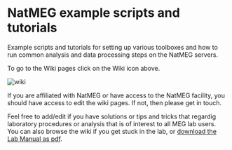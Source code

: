 # NatMEG example scripts and tutorials
Example scripts and tutorials for setting up various toolboxes and how to run common analysis and data processing steps on the NatMEG servers.

To go to the Wiki pages click on the Wiki icon above.

![wiki](https://github.com/natmegsweden/NatMEG_Wiki/blob/main/wiki_images/wiki.png)

If you are affiliated with NatMEG or have access to the NatMEG facility, you should have access to edit the wiki pages. If not, then please get in touch.

Feel free to add/edit if you have solutions or tips and tricks that regardig laboratory procedures or analysis that is of interest to all MEG lab users.
You can also browse the wiki if you get stuck in the lab, or [download the Lab Manual as pdf](https://github.com/natmegsweden/NatMEG_Wiki/wiki/Lab-Manual.pdf).
